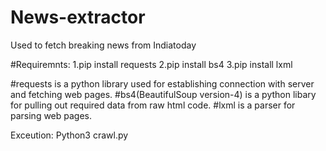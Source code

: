 # News-extractor
Used to fetch breaking news from Indiatoday

#Requiremnts:
1.pip install requests
2.pip install bs4
3.pip install lxml

#requests is a python library used for establishing connection with server and fetching web pages.
#bs4(BeautifulSoup version-4) is a python libary for pulling out required data from raw html code.
#lxml is a parser for parsing web pages.

Exceution:
Python3 crawl.py
